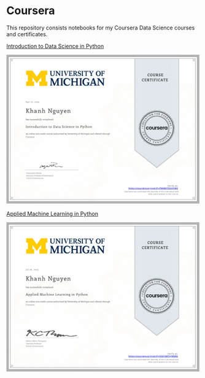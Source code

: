 # Coursera

This repository consists notebooks for my Coursera Data Science courses and certificates.

[Introduction to Data Science in Python](https://www.coursera.org/learn/python-data-analysis)

![Intro_to_DS](Certificates/Intro_to_DS.jpg)

[Applied Machine Learning in Python](https://www.coursera.org/learn/python-machine-learning?specialization=data-science-python)

![Applied_ML](Certificates/Applied_ML.jpg)
